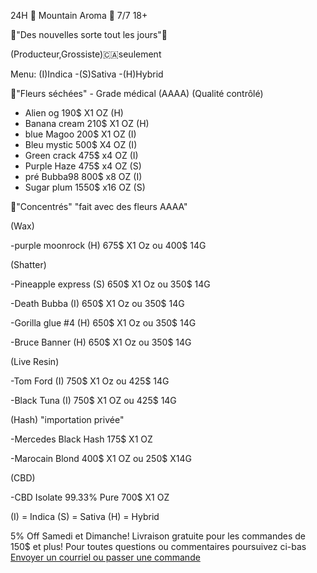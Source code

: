24H 🗻 Mountain Aroma 🗻 7/7 18+

🎉"Des nouvelles sorte tout les jours"🎉

(Producteur,Grossiste)🇨🇦seulement


Menu: (I)Indica -(S)Sativa -(H)Hybrid
 
🌱"Fleurs séchées" - Grade médical (AAAA) (Qualité contrôlé)


- Alien og 190$  X1 OZ (H)
- Banana cream 210$  X1 OZ (H)
- blue Magoo 200$ X1 OZ (I)
- Bleu mystic 500$ X4 OZ (I)
- Green crack 475$ x4 OZ (I)
- Purple Haze 475$ x4 OZ (S)
- pré Bubba98 800$ x8 OZ (I)
- Sugar plum  1550$ x16 OZ (S)




🍯"Concentrés" "fait avec des fleurs AAAA"

(Wax)

-purple moonrock (H) 675$ X1 Oz ou 400$ 14G

(Shatter)

-Pineapple express (S) 650$ X1 Oz ou 350$ 14G

-Death Bubba (I) 650$ X1 Oz ou 350$ 14G

-Gorilla glue #4 (H) 650$ X1 Oz ou 350$ 14G

-Bruce Banner (H) 650$ X1 Oz ou 350$ 14G

(Live Resin)

-Tom Ford (I) 750$ X1 Oz ou 425$ 14G

-Black Tuna (I) 750$ X1 OZ ou 425$ 14G

(Hash)  "importation privée"

-Mercedes Black Hash 175$ X1 OZ

-Marocain Blond 400$ X1 OZ ou 250$ X14G

(CBD)

-CBD Isolate 99.33% Pure 700$ X1 OZ

(I) = Indica
(S) = Sativa
(H) = Hybrid

5% Off Samedi et Dimanche!
Livraison gratuite pour les commandes de 150$ et plus!
<a>Pour toutes questions ou commentaires poursuivez ci-bas </br> <a href="mailto:visionerf33@protonmail.com">Envoyer un courriel ou passer une commande</a>
